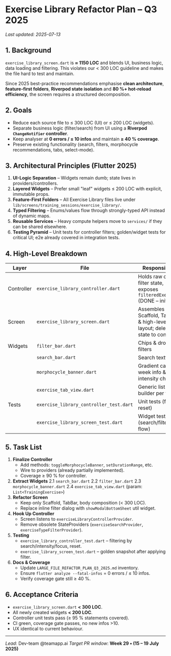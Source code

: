 # Exercise Library Refactor Plan – Q3 2025

_Last updated: 2025-07-13_

## 1. Background
`exercise_library_screen.dart` is **≈ 1150 LOC** and blends UI, business logic, data loading and filtering.  This violates our < 300 LOC guideline and makes the file hard to test and maintain.

Since 2025 best-practice recommendations emphasise **clean architecture**, **feature-first folders**, **Riverpod state isolation** and **80 %+ hot-reload efficiency**, the screen requires a structured decomposition.

## 2. Goals
* Reduce each source file to ≤ 300 LOC (UI) or ≤ 200 LOC (widgets).
* Separate business logic (filter/search) from UI using a **Riverpod `ChangeNotifier` controller**.
* Keep analyser at **0 errors / ≤ 10 infos** and maintain **≥ 40 % coverage**.
* Preserve existing functionality (search, filters, morphocycle recommendations, tabs, select-mode).

## 3. Architectural Principles (Flutter 2025)
1. **UI-Logic Separation** – Widgets remain dumb; state lives in providers/controllers.
2. **Layered Widgets** – Prefer small "leaf" widgets ≤ 200 LOC with explicit, immutable props.
3. **Feature-First Folders** – All Exercise Library files live under `lib/screens/training_sessions/exercise_library/`.
4. **Typed Filtering** – Enums/values flow through strongly-typed API instead of dynamic maps.
5. **Reusable Services** – Heavy compute helpers move to `services/` if they can be shared elsewhere.
6. **Testing Pyramid** – Unit tests for controller filters; golden/widget tests for critical UI; e2e already covered in integration tests.

## 4. High-Level Breakdown
| Layer | File | Responsibility |
|-------|------|----------------|
| Controller | `exercise_library_controller.dart` | Holds raw data, filter state, exposes `filteredExercises` (DONE – initial) |
| Screen | `exercise_library_screen.dart` | Assembles Scaffold, TabBar & high-level layout; delegates state to controller |
| Widgets | `filter_bar.dart` | Chips & dropdown filters |
| | `search_bar.dart` | Search textfield |
| | `morphocycle_banner.dart` | Gradient card with week info & intensity chips |
| | `exercise_tab_view.dart` | Generic list builder per tab |
| Tests | `exercise_library_controller_test.dart` | Unit tests (filters & reset) |
| | `exercise_library_screen_test.dart` | Widget test (search/filter flow) |

## 5. Task List
1. **Finalize Controller**
   * Add methods: `toggleMorphocycleBanner`, `setDurationRange`, etc.
   * Wire to providers (already partially implemented).
   * Coverage ≥ 90 % for controller.
2. **Extract Widgets**
   2.1 `search_bar.dart`
   2.2 `filter_bar.dart`
   2.3 `morphocycle_banner.dart`
   2.4 `exercise_tab_view.dart` (param: `List<TrainingExercise>`)
3. **Refactor Screen**
   * Keep only Scaffold, TabBar, body composition (< 300 LOC).
   * Replace inline filter dialog with `showModalBottomSheet` util widget.
4. **Hook Up Controller**
   * Screen listens to `exerciseLibraryControllerProvider`.
   * Remove obsolete StateProviders (`exerciseSearchProvider`, `exerciseTypeFilterProvider`).
5. **Testing**
   * `exercise_library_controller_test.dart` – filtering by search/intensity/focus, reset.
   * `exercise_library_screen_test.dart` – golden snapshot after applying filter.
6. **Docs & Coverage**
   * Update `LARGE_FILE_REFACTOR_PLAN_Q3_2025.md` inventory.
   * Ensure `flutter analyze --fatal-infos` = 0 errors / ≤ 10 infos.
   * Verify coverage gate still ≥ 40 %.

## 6. Acceptance Criteria
* `exercise_library_screen.dart` **< 300 LOC**.
* All newly created widgets **< 200 LOC**.
* Controller unit tests pass (≥ 95 % statements covered).
* CI green, coverage gate passes, no new infos >10.
* UX identical to current behaviour.

---

_Lead_: Dev-team @teamapp.ai
_Target PR window_: **Week 29 • (15 – 19 July 2025)**

